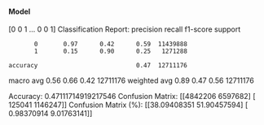 #### Model
[0 0 1 ... 0 0 1]
Classification Report:
              precision    recall  f1-score   support

           0       0.97      0.42      0.59  11439888
           1       0.15      0.90      0.25   1271288

    accuracy                           0.47  12711176
   macro avg       0.56      0.66      0.42  12711176
weighted avg       0.89      0.47      0.56  12711176

Accuracy: 0.47111714919217546
Confusion Matrix:
[[4842206 6597682]
 [ 125041 1146247]]
Confusion Matrix (%):
[[38.09408351 51.90457594]
 [ 0.98370914  9.01763141]]
